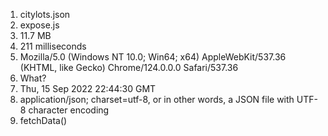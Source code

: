 1. citylots.json
2. expose.js
3. 11.7 MB
4. 211 milliseconds
5. Mozilla/5.0 (Windows NT 10.0; Win64; x64) AppleWebKit/537.36 (KHTML, like Gecko) Chrome/124.0.0.0 Safari/537.36
6. What?
7. Thu, 15 Sep 2022 22:44:30 GMT
8. application/json; charset=utf-8, or in other words, a JSON file with UTF-8 character encoding
9. fetchData()
